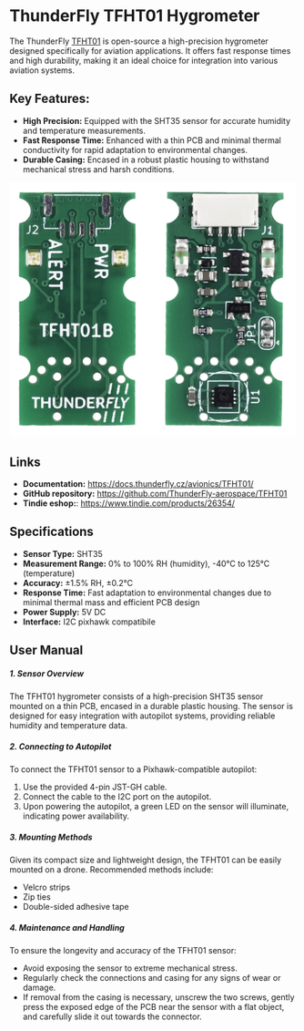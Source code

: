 
# ThunderFly TFHT01 Hygrometer

The ThunderFly [TFHT01](https://github.com/ThunderFly-aerospace/TFHT01) is open-source a high-precision hygrometer designed specifically for aviation applications. It offers fast response times and high durability, making it an ideal choice for integration into various aviation systems.

## Key Features:
- **High Precision:** Equipped with the SHT35 sensor for accurate humidity and temperature measurements.
- **Fast Response Time:** Enhanced with a thin PCB and minimal thermal conductivity for rapid adaptation to environmental changes.
- **Durable Casing:** Encased in a robust plastic housing to withstand mechanical stress and harsh conditions.

![TFHT01 PCB board](/assets/hardware/sensors/TFHT/tfht01B_small.png)

## Links
- **Documentation:** https://docs.thunderfly.cz/avionics/TFHT01/
- **GitHub repository:** https://github.com/ThunderFly-aerospace/TFHT01
- **Tindie eshop:**: https://www.tindie.com/products/26354/

## Specifications

- **Sensor Type:** SHT35
- **Measurement Range:** 0% to 100% RH (humidity), -40°C to 125°C (temperature)
- **Accuracy:** ±1.5% RH, ±0.2°C
- **Response Time:** Fast adaptation to environmental changes due to minimal thermal mass and efficient PCB design
- **Power Supply:** 5V DC
- **Interface:** I2C pixhawk compatibile

## User Manual

##### 1. Sensor Overview

The TFHT01 hygrometer consists of a high-precision SHT35 sensor mounted on a thin PCB, encased in a durable plastic housing. The sensor is designed for easy integration with autopilot systems, providing reliable humidity and temperature data.

##### 2. Connecting to Autopilot

To connect the TFHT01 sensor to a Pixhawk-compatible autopilot:
1. Use the provided 4-pin JST-GH cable.
2. Connect the cable to the I2C port on the autopilot.
3. Upon powering the autopilot, a green LED on the sensor will illuminate, indicating power availability.

##### 3. Mounting Methods

Given its compact size and lightweight design, the TFHT01 can be easily mounted on a drone. Recommended methods include:
- Velcro strips
- Zip ties
- Double-sided adhesive tape

##### 4. Maintenance and Handling

To ensure the longevity and accuracy of the TFHT01 sensor:
- Avoid exposing the sensor to extreme mechanical stress.
- Regularly check the connections and casing for any signs of wear or damage.
- If removal from the casing is necessary, unscrew the two screws, gently press the exposed edge of the PCB near the sensor with a flat object, and carefully slide it out towards the connector.


